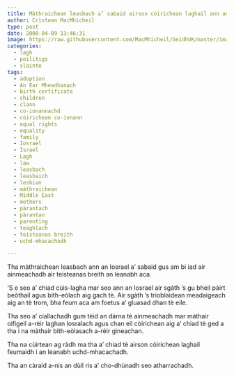 ```yaml
---
title: Màthraichean leasbach a’ sabaid airson còirichean laghail ann an Iosrael
author: Crìstean MacMhìcheil
type: post
date: 2008-04-09 13:46:31
image: https://raw.githubusercontent.com/MacMhicheil/GeidhUK/master/images/2008-04-09-mathraichean-leasbach-a-sabaid-airson-coirichean-laghail-ann-iosrael.jpg
categories:
  - lagh
  - poilitigs
  - slainte
tags:
  - adoption
  - An Ear Mheadhanach
  - birth certificate
  - children
  - clann
  - co-ionannachd
  - còirichean co-ionann
  - equal rights
  - equality
  - family
  - Iosrael
  - Israel
  - Lagh
  - law
  - leasbach
  - leasbaich
  - lesbian
  - màthraichean
  - Middle East
  - mothers
  - pàrantach
  - pàrantan
  - parenting
  - teaghlach
  - teisteanas breith
  - uchd-mhacachadh

---
```

Tha màthraichean leasbach ann an Iosrael a&#8217; sabaid gus am bi iad air ainmeachadh air teisteanas breith an leanabh aca.

<!--more-->

&#8216;S e seo a&#8217; chiad cùis-lagha mar seo ann an Iosrael air sgàth &#8217;s gu bheil pàirt beòthail agus bith-eòlach aig gach tè. Air sgàth &#8217;s trioblaidean meadaigeach aig an tè trom, bha feum aca am foetus a&#8217; gluasad dhan tè eile.

Tha seo a&#8217; ciallachadh gum tèid an dàrna tè ainmeachadh mar màthair oifigeil a-rèir laghan Iosralach agus chan eil còirichean aig a&#8217; chiad tè ged a tha i na màthair bith-eòlasach a-rèir gineachan.

Tha na cùirtean ag ràdh ma tha a&#8217; chiad tè airson còirichean laghail feumaidh i an leanabh uchd-mhacachadh.

Tha an càraid a-nis an dùil ris a&#8217; cho-dhùnadh seo atharrachadh.
